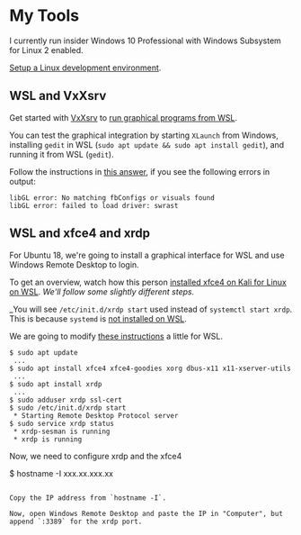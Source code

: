 # My Tools

I currently run insider Windows 10 Professional with Windows Subsystem for Linux 2 enabled.

[Setup a Linux development environment](https://nickjanetakis.com/blog/a-linux-dev-environment-on-windows-with-wsl-2-docker-desktop-and-more).

## WSL and VxXsrv

Get started with [VxXsrv](https://sourceforge.net/p/vcxsrv/wiki/VcXsrv%20%26%20Win10/) to [run graphical programs from WSL](https://sourceforge.net/p/vcxsrv/wiki/VcXsrv%20%26%20Win10/).

You can test the graphical integration by starting `XLaunch` from Windows, installing `gedit` in WSL (`sudo apt update && sudo apt install gedit`), and running it from WSL (`gedit`).

Follow the instructions in [this answer](https://askubuntu.com/a/1127013/1101219), if you see the following errors in output:

```
libGL error: No matching fbConfigs or visuals found
libGL error: failed to load driver: swrast
```

## WSL and xfce4 and xrdp

For Ubuntu 18, we're going to install a graphical interface for WSL and use Windows Remote Desktop to login.

To get an overview, watch how this person [installed xfce4 on Kali for Linux on WSL](https://www.youtube.com/watch?v=dAoIEoszHa0). _We'll follow some slightly different steps._

_You will see `/etc/init.d/xrdp start` used instead of `systemctl start xrdp`. This is because `systemd` is [not installed on WSL](https://github.com/MicrosoftDocs/WSL/issues/457#issuecomment-511495846).

We are going to modify [these instructions](https://linuxize.com/post/how-to-install-xrdp-on-ubuntu-18-04/) a little for WSL.

```
$ sudo apt update
 ...
$ sudo apt install xfce4 xfce4-goodies xorg dbus-x11 x11-xserver-utils
 ...
$ sudo apt install xrdp
 ...
$ sudo adduser xrdp ssl-cert
$ sudo /etc/init.d/xrdp start
 * Starting Remote Desktop Protocol server
$ sudo service xrdp status
 * xrdp-sesman is running
 * xrdp is running
```

Now, we need to configure xrdp and the xfce4


$ hostname -I
 xxx.xx.xxx.xx
```

Copy the IP address from `hostname -I`.

Now, open Windows Remote Desktop and paste the IP in "Computer", but append `:3389` for the xrdp port.
